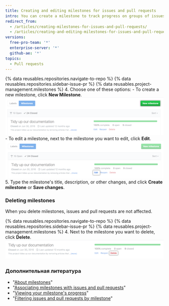 ```yaml
---
title: Creating and editing milestones for issues and pull requests
intro: You can create a milestone to track progress on groups of issues or pull requests in a repository.
redirect_from:
  - /articles/creating-milestones-for-issues-and-pull-requests/
  - /articles/creating-and-editing-milestones-for-issues-and-pull-requests
versions:
  free-pro-team: '*'
  enterprise-server: '*'
  github-ae: '*'
topics:
  - Pull requests
---
```


{% data reusables.repositories.navigate-to-repo %}
{% data reusables.repositories.sidebar-issue-pr %}
{% data reusables.project-management.milestones %}
4. Choose one of these options:
    - To create a new milestone, click **New Milestone**. ![New milestone button](/assets/images/help/repository/new-milestone.png)
    - To edit a milestone, next to the milestone you want to edit, click **Edit**. ![Edit milestone option](/assets/images/help/repository/edit-milestone.png)
5. Type the milestone's title, description, or other changes, and click **Create milestone** or **Save changes**.

### Deleting milestones

When you delete milestones, issues and pull requests are not affected.

{% data reusables.repositories.navigate-to-repo %}
{% data reusables.repositories.sidebar-issue-pr %}
{% data reusables.project-management.milestones %}
4. Next to the milestone you want to delete, click **Delete**. ![Delete milestone option](/assets/images/help/repository/delete-milestone.png)

### Дополнительная литература

- "[About milestones](/articles/about-milestones)"
- "[Associating milestones with issues and pull requests](/articles/associating-milestones-with-issues-and-pull-requests)"
- "[Viewing your milestone's progress](/articles/viewing-your-milestone-s-progress)"
- "[Filtering issues and pull requests by milestone](/articles/filtering-issues-and-pull-requests-by-milestone)"
